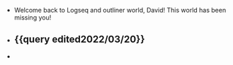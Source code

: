 - Welcome back to Logseq and outliner world, David! This world has been missing you!
- {{query edited2022/03/20}}
	-
-